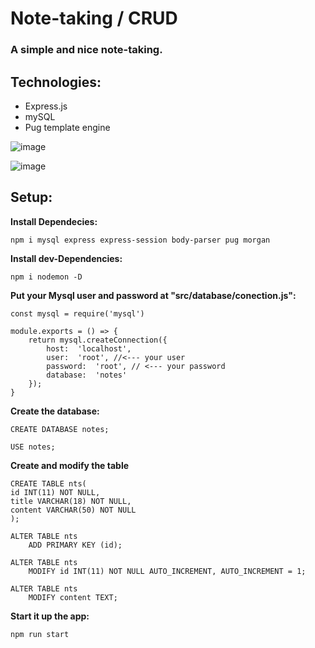 Note-taking / CRUD
========

### A simple and nice note-taking.

## Technologies:
- Express.js
- mySQL
- Pug template engine

![image](https://user-images.githubusercontent.com/61896147/86874527-8b2c4c00-c0ae-11ea-948e-1110c58966f7.png)

![image](https://user-images.githubusercontent.com/61896147/86874617-b6af3680-c0ae-11ea-84bd-4150193381a1.png)

## Setup:

**Install Dependecies:**
```
npm i mysql express express-session body-parser pug morgan
```
**Install dev-Dependencies:**

```
npm i nodemon -D
```

**Put your Mysql user and password at "src/database/conection.js":**

```
const mysql = require('mysql')

module.exports = () => {
    return mysql.createConnection({
        host:  'localhost', 
        user:  'root', //<--- your user
        password:  'root', // <--- your password
        database:  'notes'
    });
}
```

**Create the database:**

```
CREATE DATABASE notes;

USE notes;
```

**Create and modify the table**

```
CREATE TABLE nts(
id INT(11) NOT NULL,
title VARCHAR(18) NOT NULL,
content VARCHAR(50) NOT NULL
);

ALTER TABLE nts
    ADD PRIMARY KEY (id);

ALTER TABLE nts
    MODIFY id INT(11) NOT NULL AUTO_INCREMENT, AUTO_INCREMENT = 1;

ALTER TABLE nts
    MODIFY content TEXT;
```

**Start it up the app:**
```
npm run start
```